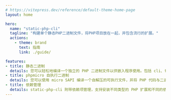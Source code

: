 ```yaml
---
# https://vitepress.dev/reference/default-theme-home-page
layout: home

hero:
  name: "static-php-cli"
  tagline: "构建单个静态PHP二进制文件，将PHP项目放在一起，并包含流行的扩展。"
  actions:
    - theme: brand
      text: 指南
      link: ./guide/

features:
- title: 静态二进制
  details: 您可以轻松地编译一个独立的 PHP 二进制文件以供嵌入程序使用。包括 cli、fpm、micro。
- title: phpmicro 自执行二进制
  details: 您可以使用 micro SAPI 编译一个自解压的可执行文件，并将 PHP 代码与二进制文件打包为一个文件。
- title: 依赖管理
  details: static-php-cli 附带依赖项管理，支持安装不同类型的 PHP 扩展和不同的依赖库。
---
```

